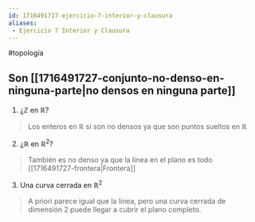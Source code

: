 ```yaml
---
id: 1716491727-ejercicio-7-interior-y-clausura
aliases:
 - Ejercicio 7 Interior y Clausura
---
```


#topología 

## Son [[1716491727-conjunto-no-denso-en-ninguna-parte|no densos en ninguna parte]]

1. ¿$\mathbb{Z}$ en $\mathbb{R}$?

>Los enteros en $\mathbb{R}$ si son no densos ya que son puntos sueltos en $\mathbb{R}$

2. ¿$\mathbb{R}$ en $\mathbb{R}^2$?

>También es no denso ya que la línea en el plano es todo [[1716491727-frontera|Frontera]]

3. Una curva cerrada en $\mathbb{R}^2$

> A priori parece igual que la línea, pero una curva cerrada de dimensión 2 puede llegar a cubrir el plano completo.